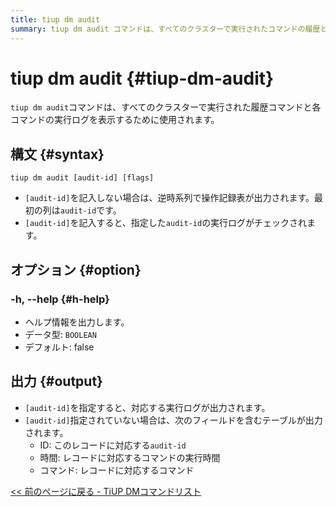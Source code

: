 ```yaml
---
title: tiup dm audit
summary: tiup dm audit コマンドは、すべてのクラスターで実行されたコマンドの履歴と各コマンドの実行ログを表示するために使用されます。 `[audit-id]` が入力されていない場合は、`audit-id`、実行時間、コマンドを示す操作記録のテーブルが逆時系列で出力されます。 `[audit-id]` が入力されている場合は、指定された `audit-id` の実行ログがチェックされます。 `-h, --help` オプションはヘルプ情報を出力。 `[audit-id]` が指定されている場合は、対応する実行ログが出力されます。 指定されていない場合は、ID、時間、コマンドのフィールドを持つテーブルが出力されます。
---
```


# tiup dm audit {#tiup-dm-audit}

`tiup dm audit`コマンドは、すべてのクラスターで実行された履歴コマンドと各コマンドの実行ログを表示するために使用されます。

## 構文 {#syntax}

```shell
tiup dm audit [audit-id] [flags]
```

-   `[audit-id]`を記入しない場合は、逆時系列で操作記録表が出力されます。最初の列は`audit-id`です。
-   `[audit-id]`を記入すると、指定した`audit-id`の実行ログがチェックされます。

## オプション {#option}

### -h, --help {#h-help}

-   ヘルプ情報を出力します。
-   データ型: `BOOLEAN`
-   デフォルト: false

## 出力 {#output}

-   `[audit-id]`を指定すると、対応する実行ログが出力されます。
-   `[audit-id]`指定されていない場合は、次のフィールドを含むテーブルが出力されます。
    -   ID: このレコードに対応する`audit-id`
    -   時間: レコードに対応するコマンドの実行時間
    -   コマンド: レコードに対応するコマンド

[&lt;&lt; 前のページに戻る - TiUP DMコマンドリスト](/tiup/tiup-component-dm.md#command-list)
